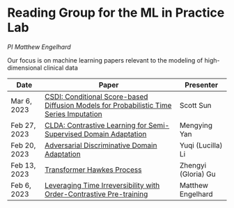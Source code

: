 # Reading Group for the ML in Practice Lab
*PI Matthew Engelhard*

Our focus is on machine learning papers relevant to the modeling of high-dimensional clinical data

Date | Paper | Presenter
--- | --- | ---
Mar 6, 2023 | [CSDI: Conditional Score-based Diffusion Models for Probabilistic Time Series Imputation](https://proceedings.neurips.cc/paper/2021/file/cfe8504bda37b575c70ee1a8276f3486-Paper.pdf) | Scott Sun
Feb 27, 2023 | [CLDA: Contrastive Learning for Semi-Supervised Domain Adaptation](https://proceedings.neurips.cc/paper/2021/hash/288cd2567953f06e460a33951f55daaf-Abstract.html) | Mengying Yan
Feb 20, 2023 | [Adversarial Discriminative Domain Adaptation](https://arxiv.org/abs/1702.05464) | Yuqi (Lucilla) Li
Feb 13, 2023 | [Transformer Hawkes Process](http://proceedings.mlr.press/v119/zuo20a) | Zhengyi (Gloria) Gu
Feb 6, 2023 | [Leveraging Time Irreversibility with Order-Contrastive Pre-training](https://proceedings.mlr.press/v151/agrawal22a) | Matthew Engelhard
